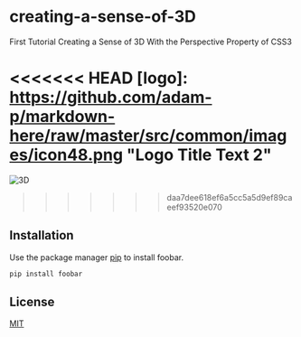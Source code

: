 # creating-a-sense-of-3D
First Tutorial Creating a Sense of 3D With the Perspective Property of CSS3

<<<<<<< HEAD
[logo]: https://github.com/adam-p/markdown-here/raw/master/src/common/images/icon48.png "Logo Title Text 2"
=======
![3D](https://github.com/pol-yana/creating-a-sense-of-3D/images/3D-sense.png)
>>>>>>> daa7dee618ef6a5cc5a5d9ef89caeef93520e070

## Installation

Use the package manager [pip](https://pip.pypa.io/en/stable/) to install foobar.

```bash
pip install foobar
```


## License
[MIT](https://choosealicense.com/licenses/mit/)
